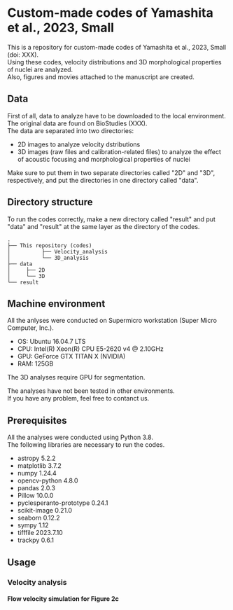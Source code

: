 # Custom-made codes of Yamashita et al., 2023, Small
This is a repository for custom-made codes of Yamashita et al., 2023, Small (doi: XXX).  
Using these codes, velocity distributions and 3D morphological properties of nuclei are analyzed.  
Also, figures and movies attached to the manuscript are created.  

## Data
First of all, data to analyze have to be downloaded to the local environment.  
The original data are found on BioStudies (XXX).  
The data are separated into two directories:
- 2D images to analyze velocity dstributions
- 3D images (raw files and calibration-related files) to analyze the effect of acoustic focusing and morphological properties of nuclei

Make sure to put them in two separate directories called "2D" and "3D", respectively, and put the directories in one directory called "data".

## Directory structure
To run the codes correctly, make a new directory called "result" and put "data" and "result" at the same layer as the directory of the codes.
```
.
├── This repository (codes)
│          ├── Velocity_analysis
│          └── 3D_analysis  
├── data
│     ├── 2D
│     └── 3D    
└── result
```

## Machine environment
All the anlyses were conducted on Supermicro workstation (Super Micro Computer, Inc.).  
- OS: Ubuntu 16.04.7 LTS  
- CPU: Intel(R) Xeon(R) CPU E5-2620 v4 @ 2.10GHz  
- GPU: GeForce GTX TITAN X (NVIDIA)  
- RAM: 125GB

The 3D analyses require GPU for segmentation.

The analyses have not been tested in other environments.  
If you have any problem, feel free to contanct us.

## Prerequisites
All the analyses were conducted using Python 3.8.  
The following libraries are necessary to run the codes.  
- astropy 5.2.2
- matplotlib 3.7.2
- numpy 1.24.4
- opencv-python 4.8.0
- pandas 2.0.3
- Pillow 10.0.0
- pyclesperanto-prototype 0.24.1
- scikit-image 0.21.0
- seaborn 0.12.2
- sympy 1.12
- tifffile 2023.7.10
- trackpy 0.6.1 


## Usage
### Velocity analysis
#### Flow velocity simulation for Figure 2c
